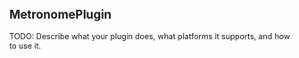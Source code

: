 
MetronomePlugin
------------------------

TODO: Describe what your plugin does, what platforms it supports, and how to use it.
